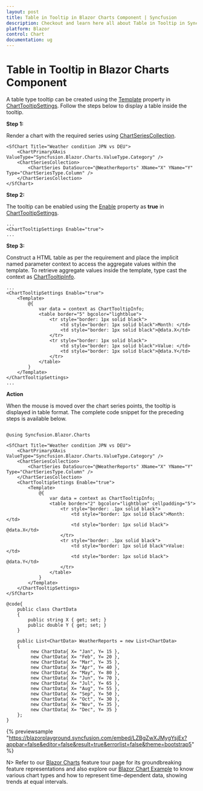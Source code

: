 ```yaml
---
layout: post
title: Table in Tooltip in Blazor Charts Component | Syncfusion
description: Checkout and learn here all about Table in Tooltip in Syncfusion Blazor Charts component and much more.
platform: Blazor
control: Chart
documentation: ug
---
```


# Table in Tooltip in Blazor Charts Component

A table type tooltip can be created using the [Template](https://help.syncfusion.com/cr/blazor/Syncfusion.Blazor.Charts.ChartTooltipSettings.html#Syncfusion_Blazor_Charts_ChartTooltipSettings_Template) property in [ChartTooltipSettings](https://help.syncfusion.com/cr/blazor/Syncfusion.Blazor.Charts.ChartTooltipSettings.html). Follow the steps below to display a table inside the tooltip.

**Step 1:**

Render a chart with the required series using [ChartSeriesCollection](https://help.syncfusion.com/cr/blazor/Syncfusion.Blazor.Charts.ChartSeriesCollection.html).

```cshtml
<SfChart Title="Weather condition JPN vs DEU">
    <ChartPrimaryXAxis ValueType="Syncfusion.Blazor.Charts.ValueType.Category" />
    <ChartSeriesCollection>
        <ChartSeries DataSource="@WeatherReports" XName="X" YName="Y" Type="ChartSeriesType.Column" />
    </ChartSeriesCollection>
</SfChart>
```

**Step 2:**

The tooltip can be enabled using the [Enable](https://help.syncfusion.com/cr/blazor/Syncfusion.Blazor.Charts.ChartTooltipSettings.html#Syncfusion_Blazor_Charts_ChartTooltipSettings_Enable) property as **true** in [ChartTooltipSettings](https://help.syncfusion.com/cr/blazor/Syncfusion.Blazor.Charts.ChartTooltipSettings.html).

```cshtml
...
<ChartTooltipSettings Enable="true">
...
```

**Step 3:**

Construct a HTML table as per the requirement and place the implicit named parameter context to access the aggregate values within the template. To retrieve aggregate values inside the template, type cast the context as [ChartTooltipInfo](https://help.syncfusion.com/cr/blazor/Syncfusion.Blazor.Charts.ChartTooltipInfo.html).

```cshtml
...
<ChartTooltipSettings Enable="true">
    <Template>
        @{
            var data = context as ChartTooltipInfo;
            <table border="5" bgcolor="lightblue">
                <tr style="border: 1px solid black">
                    <td style="border: 1px solid black">Month: </td>
                    <td style="border: 1px solid black">@data.X</td>
                </tr>
                <tr style="border: 1px solid black">
                    <td style="border: 1px solid black">Value: </td>
                    <td style="border: 1px solid black">@data.Y</td>
                </tr>
            </table>
        }
    </Template>
</ChartTooltipSettings>
...
```

**Action**

When the mouse is moved over the chart series points, the tooltip is displayed in table format. The complete code snippet for the preceding steps is available below.

```cshtml

@using Syncfusion.Blazor.Charts

<SfChart Title="Weather condition JPN vs DEU">
    <ChartPrimaryXAxis ValueType="Syncfusion.Blazor.Charts.ValueType.Category" />
    <ChartSeriesCollection>
        <ChartSeries DataSource="@WeatherReports" XName="X" YName="Y" Type="ChartSeriesType.Column" />
    </ChartSeriesCollection>
    <ChartTooltipSettings Enable="true">
        <Template>
            @{
                var data = context as ChartTooltipInfo;
                <table border="2" bgcolor="lightblue" cellpadding="5">
                    <tr style="border: .1px solid black">
                        <td style="border: 1px solid black">Month: </td>
                        <td style="border: 1px solid black"> @data.X</td>
                    </tr>
                    <tr style="border: .1px solid black">
                        <td style="border: 1px solid black">Value: </td>
                        <td style="border: 1px solid black"> @data.Y</td>
                    </tr>
                </table>
            }
        </Template>
    </ChartTooltipSettings>
</SfChart>

@code{
    public class ChartData
    {
        public string X { get; set; }
        public double Y { get; set; }
    }

    public List<ChartData> WeatherReports = new List<ChartData>
    {
         new ChartData{ X= "Jan", Y= 15 },
         new ChartData{ X= "Feb", Y= 20 },
         new ChartData{ X= "Mar", Y= 35 },
         new ChartData{ X= "Apr", Y= 40 },
         new ChartData{ X= "May", Y= 80 },
         new ChartData{ X= "Jun", Y= 70 },
         new ChartData{ X= "Jul", Y= 65 },
         new ChartData{ X= "Aug", Y= 55 },
         new ChartData{ X= "Sep", Y= 50 },
         new ChartData{ X= "Oct", Y= 30 },
         new ChartData{ X= "Nov", Y= 35 },
         new ChartData{ X= "Dec", Y= 35 }
    };
}

```

{% previewsample "https://blazorplayground.syncfusion.com/embed/LZBgZwXJMygYsjEx?appbar=false&editor=false&result=true&errorlist=false&theme=bootstrap5" %}

N> Refer to our [Blazor Charts](https://www.syncfusion.com/blazor-components/blazor-charts) feature tour page for its groundbreaking feature representations and also explore our [Blazor Chart Example](https://blazor.syncfusion.com/demos/chart/line?theme=bootstrap4) to know various chart types and how to represent time-dependent data, showing trends at equal intervals.
